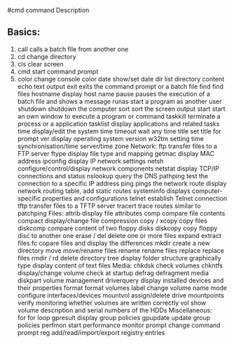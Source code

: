#cmd command 	           Description
          <h2> Basics: </h2>
1. call 	                calls a batch file from another one
2. cd 	                change directory
3. cls 	                clear screen
4. cmd 	                start command prompt
5. color 	                change console color
date 	                show/set date
dir 	                list directory content
echo 	                text output
exit 	                exits the command prompt or a batch file
find 	                find files
hostname 	        display host name
pause 	                pauses the execution of a batch file and shows a message
runas 	                start a program as another user
shutdown 	        shutdown the computer
sort 	                sort the screen output
start 	                start an own window to execute a program or command
taskkill 	        terminate a process or a application
tasklist 	        display applications and related tasks
time 	                display/edit the system time
timeout 	        wait any time
title 	                set title for prompt
ver 	                display operating system version
w32tm 	                setting time synchronisation/time server/time zone
        Network:
ftp 	                transfer files to a FTP server
ftype 	                display file type and mapping
getmac 	                display MAC address
ipconfig 	        display IP network settings
netsh 	                configure/control/display network components
netstat 	        display TCP/IP connections and status
nslookup 	        query the DNS
pathping 	        test the connection to a specific IP address
ping 	                pings the network
route 	                display network routing table, add static routes
systeminfo 	        displays computer-specific properties and configurations
telnet 	                establish Telnet connection
tftp 	                transfer files to a TFTP server
tracert 	        trace routes similar to patchping
        Files:
attrib 	                display file attributes
comp 	                compare file contents
compact         	display/change file compression
copy / xcopy 	        copy files
diskcomp 	        compare content of two floppy disks
diskcopy 	        copy floppy disc to another one
erase / del 	        delete one or more files
expand 	                extract files
fc 	                copare files and display the differences
mkdir 	                create a new directory
move 	                move/rename files
rename 	                rename files
replace 	        replace files
rmdir / rd 	        delete directory
tree 	                display folder structure graphically
type 	                display content of text files
           Media:
chkdsk 	               check volumes
chkntfs 	       display/change volume check at startup
defrag 	               defragment media
diskpart 	       volume management
driverquery 	       display installed devices and their properties
format 	               format volumes
label 	               change volume name
mode 	               configure interfaces/devices
mountvol 	       assign/delete drive mountpoints
verify         	       monitoring whether volumes are written correctly
vol 	               show volume description and serial numbers of the HDDs
       Miscellaneous:    
for 	               for loop
gpresult 	       display group policies
gpupdate 	       update group policies
perfmon 	       start performance monitor
prompt 	               change command prompt
reg 	               add/read/import/export registry entries 
